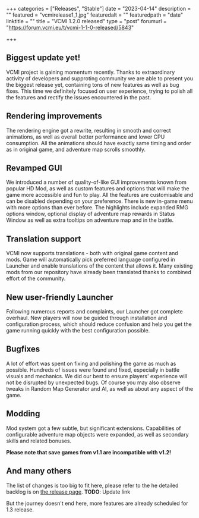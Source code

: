 +++
categories = ["Releases", "Stable"]
date = "2023-04-14"
description = ""
featured = "vcmirelease1_1.jpg"
featuredalt = ""
featuredpath = "date"
linktitle = ""
title = "VCMI 1.2.0 released"
type = "post"
forumurl = "https://forum.vcmi.eu/t/vcmi-1-1-0-released/5843"

+++

## Biggest update yet!
 
VCMI project is gaining momentum recently. Thanks to extraordinary activity of developers and supproting community we are able to present you the biggest release yet, containing tons of new features as well as bug fixes. This time we definitely focused on user experience, trying to polish all the features and rectify the issues encountered in the past.

## Rendering improvements
The rendering engine got a rewrite, resulting in smooth and correct animations, as well as overall better performance and lower CPU consumption. All the animations should have exactly same timing and order as in original game, and adventure map scrolls smoothly.

## Revamped GUI
We introduced a number of quality-of-like GUI improvements known from popular HD Mod, as well as custom features and options that will make the game more accessible and fun to play. All the features are customisable and can be disabled depending on your preference. There is new in-game menu with more options than ever before. The highlights include expanded RMG options window, optional display of adventure map rewards in Status Window as well as extra tooltips on adventure map and in the battle.

## Translation support
VCMI now supports translations - both with original game content and mods. Game will automatically pick preferred language configured in Launcher and enable translations of the content that allows it. Many existing mods from our repository have already been  translated thanks to combined effort of the community.
 
## New user-friendly Launcher
Following numerous reports and complaints, our Launcher got complete overhaul. New players will now be guided through installation and configuration process, which should reduce confusion and help you get the game running quickly with the best configuration possible.

## Bugfixes
A lot of effort was spent on fixing and polishing the game as much as possible. Hundreds of issues were found and fixed, especially in battle visuals and mechanics. We did our best to ensure players' experience will not be disrupted by unexpected bugs. Of course you may also observe tweaks in Random Map Generator and AI, as well as about any aspect of the game.

## Modding
Mod system got a few subtle, but significant extensions. Capabilities of configurable adventure map objects were expanded, as well as secondary skills and related bonuses.

**Please note that save games from v1.1 are incompatible with v1.2!**
 
## And many others
The list of changes is too big to fit here, please refer to the he detailed backlog is on [the release page](https://github.com/vcmi/vcmi/releases/tag/1.1.0). **TODO**: Update link

But the journey doesn't end here, more features are already scheduled for 1.3 release.
